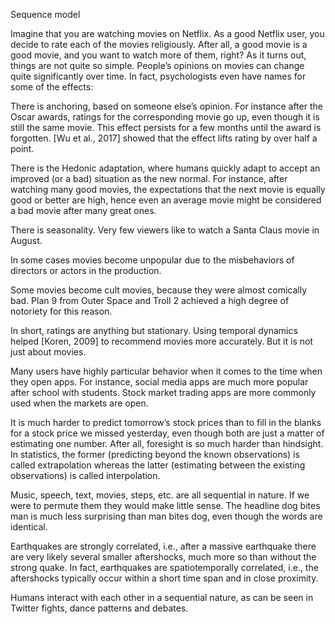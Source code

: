 Sequence model


Imagine that you are watching movies on Netflix. As a good Netflix user, you decide to rate each of the movies religiously. After all, a good movie is a good movie, and you want to watch more of them, right? As it turns out, things are not quite so simple. People’s opinions on movies can change quite significantly over time. In fact, psychologists even have names for some of the effects:

There is anchoring, based on someone else’s opinion. For instance after the Oscar awards, ratings for the corresponding movie go up, even though it is still the same movie. This effect persists for a few months until the award is forgotten. [Wu et al., 2017] showed that the effect lifts rating by over half a point.

There is the Hedonic adaptation, where humans quickly adapt to accept an improved (or a bad) situation as the new normal. For instance, after watching many good movies, the expectations that the next movie is equally good or better are high, hence even an average movie might be considered a bad movie after many great ones.

There is seasonality. Very few viewers like to watch a Santa Claus movie in August.

In some cases movies become unpopular due to the misbehaviors of directors or actors in the production.

Some movies become cult movies, because they were almost comically bad. Plan 9 from Outer Space and Troll 2 achieved a high degree of notoriety for this reason.

In short, ratings are anything but stationary. Using temporal dynamics helped [Koren, 2009] to recommend movies more accurately. But it is not just about movies.

Many users have highly particular behavior when it comes to the time when they open apps. For instance, social media apps are much more popular after school with students. Stock market trading apps are more commonly used when the markets are open.

It is much harder to predict tomorrow’s stock prices than to fill in the blanks for a stock price we missed yesterday, even though both are just a matter of estimating one number. After all, foresight is so much harder than hindsight. In statistics, the former (predicting beyond the known observations) is called extrapolation whereas the latter (estimating between the existing observations) is called interpolation.

Music, speech, text, movies, steps, etc. are all sequential in nature. If we were to permute them they would make little sense. The headline dog bites man is much less surprising than man bites dog, even though the words are identical.

Earthquakes are strongly correlated, i.e., after a massive earthquake there are very likely several smaller aftershocks, much more so than without the strong quake. In fact, earthquakes are spatiotemporally correlated, i.e., the aftershocks typically occur within a short time span and in close proximity.

Humans interact with each other in a sequential nature, as can be seen in Twitter fights, dance patterns and debates.
